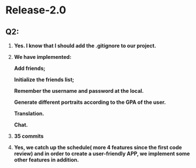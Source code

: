 # Release-2.0

## Q2:

1. **Yes. I know that I should add the .gitignore to our project.**

2. **We have implemented:**

   **Add friends;**

   **Initialize the friends list;**

   **Remember the username and password at the local.**

   **Generate different portraits according to the GPA of the user.**

   **Translation.**

   **Chat.**

3. **35 commits**

4. **Yes, we catch up the schedule( more 4 features since the first code review) and in order to create a user-friendly APP, we implement some other features in addition.**

